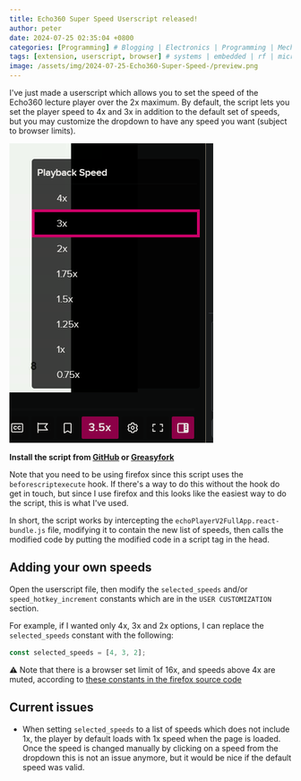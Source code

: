 ```yaml
---
title: Echo360 Super Speed Userscript released!
author: peter
date: 2024-07-25 02:35:04 +0800
categories: [Programming] # Blogging | Electronics | Programming | Mechanical | SelfHosting
tags: [extension, userscript, browser] # systems | embedded | rf | microwave | electronics | solidworks | automation | tip
image: /assets/img/2024-07-25-Echo360-Super-Speed-/preview.png
---
```


I've just made a userscript which allows you to set the speed of the Echo360 lecture player over the 2x maximum. By default, the script lets you set the player speed to 4x and 3x in addition to the default set of speeds, but you may customize the dropdown to have any speed you want (subject to browser limits).

![superspeed](/assets/img/2024-07-25-Echo360-Super-Speed-/superspeed.png)

**Install the script from [GitHub](https://github.com/peter-tanner/Echo360-Super-Speed/raw/master/echo360-super-speed.user.js) or [Greasyfork](https://greasyfork.org/en/scripts/501694-echo360-super-speed)**

Note that you need to be using firefox since this script uses the `beforescriptexecute` hook. If there's a way to do this without the hook do get in touch, but since I use firefox and this looks like the easiest way to do the script, this is what I've used.

In short, the script works by intercepting the `echoPlayerV2FullApp.react-bundle.js` file, modifying it to contain the new list of speeds, then calls the modified code by putting the modified code in a script tag in the head.

## Adding your own speeds

Open the userscript file, then modify the `selected_speeds` and/or `speed_hotkey_increment` constants which are in the `USER CUSTOMIZATION` section.

For example, if I wanted only 4x, 3x and 2x options, I can replace the `selected_speeds` constant with the following:

```js
const selected_speeds = [4, 3, 2];
```

⚠ Note that there is a browser set limit of 16x, and speeds above 4x are muted, according to [these constants in the firefox source code](https://searchfox.org/mozilla-central/rev/f1c881ba5603410dacbe52874053af38bd825c3b/dom/html/HTMLMediaElement.cpp#179-183)

## Current issues

- When setting `selected_speeds` to a list of speeds which does not include 1x, the player by default loads with 1x speed when the page is loaded. Once the speed is changed manually by clicking on a speed from the dropdown this is not an issue anymore, but it would be nice if the default speed was valid.
